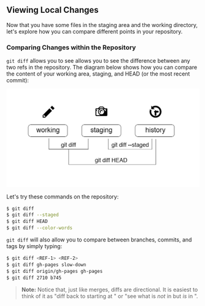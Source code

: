## Viewing Local Changes

Now that you have some files in the staging area and the working directory, let's explore how you can compare different points in your repository.

### Comparing Changes within the Repository

`git diff` allows you to see allows you to see the difference between any two refs in the repository. The diagram below shows how you can compare the content of your working area, staging, and HEAD (or the most recent commit):

![Git Diff Options](/img/diff-options.jpg)

Let's try these commands on the repository:

```sh
$ git diff
$ git diff --staged
$ git diff HEAD
$ git diff --color-words
```

`git diff` will also allow you to compare between branches, commits, and tags by simply typing:

```sh
$ git diff <REF-1> <REF-2>
$ git diff gh-pages slow-down
$ git diff origin/gh-pages gh-pages
$ git diff 2710 b745
```

> **Note:** Notice that, just like merges, diffs are directional. It is easiest to think of it as "diff back to <REF-1> starting at <REF-2>" or "see what is *not* in <REF-1> but *is* in <REF-2>".
